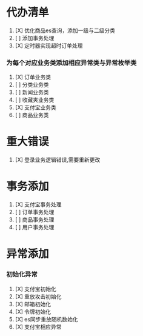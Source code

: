 # 代办清单

1. [X] 优化商品es查询，添加一级与二级分类
2. [ ] 添加事务处理
3. [X] 定时器实现超时订单处理

### 为每个对应业务类添加相应异常类与异常枚举类

1. [X] 订单业务类
2. [ ] 分类业务类
3. [ ] 新闻业务类
4. [ ] 收藏夹业务类
5. [X] 支付宝业务类
6. [ ] 商品业务类

# 重大错误

1. [X] 登录业务逻辑错误,需要重新更改

# 事务添加

1. [X] 支付宝事务处理
2. [ ] 订单事务处理
3. [ ] 商品事务处理
4. [ ] 用户事务处理

# 异常添加

### 初始化异常

1. [X] 支付宝初始化
2. [X] 重放攻击初始化
3. [X] 邮箱初始化
4. [X] 令牌初始化
5. [X] es同步重放随机数始化
6. [X] 支付宝相应异常
